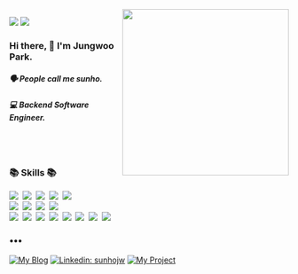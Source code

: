 <img align="right" src="https://media.giphy.com/media/nGMnDqebzDcfm/giphy.gif" width=300 />
<p align="left">
  <img src="https://hits.seeyoufarm.com/api/count/incr/badge.svg?url=https%3A%2F%2Fgithub.com%2Fwoolarinet&count_bg=%23D9CC8B&title_bg=%239080A6&icon=&icon_color=%23E7E7E7&title=visitors&edge_flat=false" />
  <img src="https://img.shields.io/github/followers/woolarinet?color=%23a6bf80&logo=github" />
</p>

<h3 align="left"> Hi there, 👋 I'm Jungwoo Park.</h3>
<h5 align="left">🗣 People call me sunho.</h5>
<h5 align="left">💻 Backend Software Engineer.</h5>
<br /><br />

<h3 align="left">📚 Skills  📚</h3>
<p align="left">
  <img src="https://img.shields.io/badge/-Vue.js-lightgreen?logo=Vue.js"/>&nbsp;
  <img src="https://img.shields.io/badge/-Vuetify-skyblue?logo=Vuetify"/>&nbsp;
  <img src="https://img.shields.io/badge/-Nuxt.js-lightyellow?logo=Nuxt.js"/>&nbsp;
  <img src="https://img.shields.io/badge/-JAVASCRIPT-FFC300?logo=Javascript"/>&nbsp;
  <img src="https://img.shields.io/badge/-Next.js-grey?logo=Next.js"/>&nbsp;
  <br />
  <img src="https://img.shields.io/badge/-Node.js-8FBC8F?logo=Node.js"/>&nbsp;
  <img src="https://img.shields.io/badge/-Express-black?logo=Express"/>&nbsp;
  <img src="https://img.shields.io/badge/-MySQL-navy?logo=Mysql&logoColor=white"/>&nbsp;
  <img src="https://img.shields.io/badge/-Sequelize-informational?logo=Sequelize"/>&nbsp;
  <br />
  <img src="https://img.shields.io/badge/-Ubuntu-FFCFDA?logo=Ubuntu"/>&nbsp;
  <img src="https://img.shields.io/badge/-NGINX-green?logo=Nginx"/>&nbsp;
  <img src="https://img.shields.io/badge/-S3-F0B6B6?logo=amazons3"/>&nbsp;
  <img src="https://img.shields.io/badge/-pm2-skyblue?logo=pm2"/>&nbsp;
  <img src="https://img.shields.io/badge/-AWS-FFB182?logo=amazonaws"/>&nbsp;
  <img src="https://img.shields.io/badge/-Git-FFEBF0?logo=Git"/>&nbsp;
  <img src="https://img.shields.io/badge/-Vercel-black?logo=Vercel"/>&nbsp;
  <img src="https://img.shields.io/badge/-GraphQL-pink?logo=GraphQL"/>&nbsp;
</p>
<h3 align="left">•••</h3> 

[![My Blog](https://img.shields.io/badge/-TechBlog-%23f2c4d5?style=flat-square&logo=dev.to&logoColor=black&link=https://www.sunhodev.com)](https://www.sunhodev.com)
[![Linkedin: sunhojw](https://img.shields.io/badge/-sunho_JungwooPark-blue?style=flat-square&logo=Linkedin&logoColor=white&link=https://www.linkedin.com/in/sunhojw/)](https://www.linkedin.com/in/sunhojw)
[![My Project](https://img.shields.io/badge/-MyProjects-%239080a6?style=flat-square&logo=CodeProject&logoColor=black&link=https://www.sunhodev.com/project)](https://www.sunhodev.com/project)



